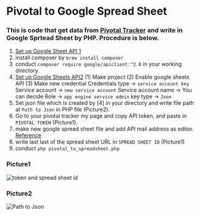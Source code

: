 # Pivotal to Google Spread Sheet

### This is code that get data from [Pivotal Tracker](http://pivotaltracker.com/) and write in Google Sprtead Sheet by PHP. Procedure is below.

1. [Set up Google Sheet API 1](https://developers.google.com/sheets/api/quickstart/php)
2. install composer by ```brew install composer```
3. conduct ```composer require google/apiclient:^2.0``` in your working directory.
4. [Set up Google Sheets API2](http://www.sharkpp.net/blog/2016/09/22/how-to-use-google-spreadsheets-api-for-php.html)
  (1) Make project
  (2) Enable google sheets API
  (3) Make new credential
    Credentials type → `service account key` 
    Service account → `new service account`
    Service account name → You can decide
    Role → `app engine service admin` 
    key type → `Json`
5. Set json file which is created by [4] in your directory and write file path at `Path to Json` in PHP file (Picture2).
6. Go to your pivotal tracker my page and copy API token, and paste in `PIVOTAL TOKEN` (Picture1).
7. make new google spread sheet file and add API mail address as editor.
[Reference](https://www.fillup.io/post/read-and-write-google-sheets-from-php/)
8. write last last of the spread sheet URL in `SPREAD SHEET ID` (Picture1)
9. conduct ```php pivotal_to_spreadsheet.php```

### Picture1
![token and spread sheet id](https://github.com/ShotaOnishi/Pivotal-to-GoogleSpreadSheet/blob/dev_0911/picture/place_of_token_and_id.png?raw=true "pic1")

### Picture2
![Path to Json](https://github.com/ShotaOnishi/Pivotal-to-GoogleSpreadSheet/blob/dev_0911/picture/place_of%20_json_path.png?raw=true "pic2")
